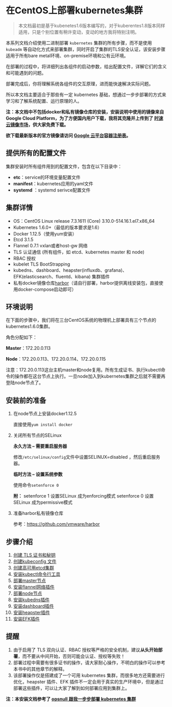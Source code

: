 # 在CentOS上部署kubernetes集群

> 本文档最初是基于kubenetes1.6版本编写的，对于kuberentes1.8版本同样适用，只是个别位置有稍许变动，变动的地方我将特别注明。

本系列文档介绍使用二进制部署 `kubernetes` 集群的所有步骤，而不是使用 `kubeadm` 等自动化方式来部署集群，同时开启了集群的TLS安全认证，该安装步骤适用于所有bare metal环境、on-premise环境和公有云环境。

在部署的过程中，将详细列出各组件的启动参数，给出配置文件，详解它们的含义和可能遇到的问题。

部署完成后，你将理解系统各组件的交互原理，进而能快速解决实际问题。

所以本文档主要适合于那些有一定 kubernetes 基础，想通过一步步部署的方式来学习和了解系统配置、运行原理的人。

**注：本文档中不包括docker和私有镜像仓库的安装，安装说明中使用的镜像来自 Google Cloud Platform，为了方便国内用户下载，我将其克隆并上传到了 [时速云镜像市场](https://hub.tenxcloud.com/search?q=jimmy&source=tenxcloud)，供大家免费下载。**

**欲下载最新版本的官方镜像请访问 [Google 云平台容器注册表](https://console.cloud.google.com/gcr/images/google-containers/GLOBAL)。**

## 提供所有的配置文件

集群安装时所有组件用到的配置文件，包含在以下目录中：

- **etc**：service的环境变量配置文件
- **manifest**：kubernetes应用的yaml文件
- **systemd** ：systemd serivce配置文件

## 集群详情

+ OS：CentOS Linux release 7.3.1611 (Core)  3.10.0-514.16.1.el7.x86_64
+ Kubernetes 1.6.0+（最低的版本要求是1.6）
+ Docker  1.12.5（使用yum安装）
+ Etcd 3.1.5
+ Flannel 0.7.1 vxlan或者host-gw 网络
+ TLS 认证通信 (所有组件，如 etcd、kubernetes master 和 node)
+ RBAC 授权
+ kubelet TLS BootStrapping
+ kubedns、dashboard、heapster(influxdb、grafana)、EFK(elasticsearch、fluentd、kibana) 集群插件
+ 私有docker镜像仓库[harbor](https://github.com/vmware/harbor)（请自行部署，harbor提供离线安装包，直接使用docker-compose启动即可）

## 环境说明

在下面的步骤中，我们将在三台CentOS系统的物理机上部署具有三个节点的kubernetes1.6.0集群。

角色分配如下：

**Master**：172.20.0.113

**Node**：172.20.0.113、172.20.0.114、172.20.0.115

注意：172.20.0.113这台主机master和node复用。所有生成证书、执行kubectl命令的操作都在这台节点上执行。一旦node加入到kubernetes集群之后就不需要再登陆node节点了。

## 安装前的准备

1. 在node节点上安装docker1.12.5

   直接使用`yum install docker`

2. 关闭所有节点的SELinux

   **永久方法 – 需要重启服务器**

   修改`/etc/selinux/config`文件中设置SELINUX=disabled ，然后重启服务器。

   **临时方法 – 设置系统参数**

   使用命令`setenforce 0`

   **附：**
   setenforce 1 设置SELinux 成为enforcing模式
   setenforce 0 设置SELinux 成为permissive模式

3. 准备harbor私有镜像仓库

   参考：https://github.com/vmware/harbor

## 步骤介绍

1. [创建 TLS 证书和秘钥](create-tls-and-secret-key.md)
2. [创建kubeconfig 文件](create-kubeconfig.md)
3. [创建高可用etcd集群](etcd-cluster-installation.md)
4. [安装kubectl命令行工具](kubectl-installation.md)
5. [部署master节点](master-installation.md)
6. [安装flannel网络插件](flannel-installation.md)
7. [部署node节点](node-installation.md)
8. [安装kubedns插件](kubedns-addon-installation.md)
9. [安装dashboard插件](dashboard-addon-installation.md)
10. [安装heapster插件](heapster-addon-installation.md)
11. [安装EFK插件](efk-addon-installation.md)

## 提醒

1. 由于启用了 TLS 双向认证、RBAC 授权等严格的安全机制，建议**从头开始部署**，而不要从中间开始，否则可能会认证、授权等失败！
2. 部署过程中需要有很多证书的操作，请大家耐心操作，不明白的操作可以参考本书中的其他章节的解释。
3. 该部署操作仅是搭建成了一个可用 kubernetes 集群，而很多地方还需要进行优化，heapster 插件、EFK 插件不一定会用于真实的生产环境中，但是通过部署这些插件，可以让大家了解到如何部署应用到集群上。

**注：本安装文档参考了 [opsnull 跟我一步步部署 kubernetes 集群](https://github.com/opsnull/follow-me-install-kubernetes-cluster/)**